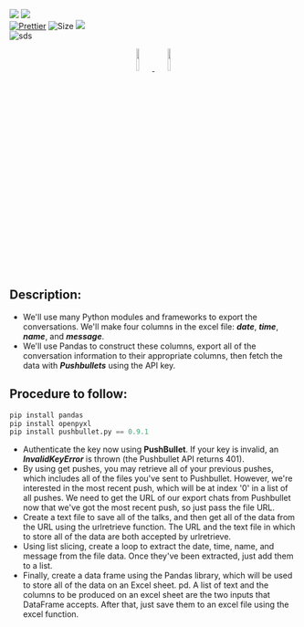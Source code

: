 ![](http://ForTheBadge.com/images/badges/made-with-python.svg)
![](https://forthebadge.com/images/badges/built-by-developers.svg)</br>
[![Prettier](https://img.shields.io/badge/Code%20Style-Prettier-red.svg)](https://github.com/prettier/prettier)
![Size](https://img.shields.io/github/repo-size/Iamtripathisatyam/WhatsApp_Backup_to_Excel?color=red&label=Repo%20Size%20)
![](https://img.shields.io/tokei/lines/github/Iamtripathisatyam/WhatsApp_Backup_to_Excel?color=red&label=Lines%20of%20Code)</br>
![sds](https://profile-counter.glitch.me/{WhatsApp_Backup_to_Excel}/count.svg)

<p align="center">
<a href="https://github.com/Iamtripathisatyam/Split_Excel_File/blob/main/split_excel_files.py"><img width="10%"src="https://cdn.icon-icons.com/icons2/373/PNG/256/Whatsapp_37229.png" /> <img width="10%"src="https://cdn.icon-icons.com/icons2/195/PNG/256/Excel_2013_23480.png" /> </a>
</p>


## Description: 
- We'll use many Python modules and frameworks to export the conversations. We'll make four columns in the excel file: ***date***, ***time***, ***name***, and ***message***. 
- We'll use Pandas to construct these columns, export all of the conversation information to their appropriate columns, then fetch the data with ***Pushbullets*** using the API key.

## Procedure to follow: 
```python
pip install pandas
pip install openpyxl
pip install pushbullet.py == 0.9.1
```
- Authenticate the key now using **PushBullet**. If your key is invalid, an ***InvalidKeyError*** is thrown (the Pushbullet API returns 401).
- By using get pushes, you may retrieve all of your previous pushes, which includes all of the files you've sent to Pushbullet. However, we're interested in the most recent push, which will be at index '0' in a list of all pushes. We need to get the URL of our export chats from Pushbullet now that we've got the most recent push, so just pass the file URL.
- Create a text file to save all of the talks, and then get all of the data from the URL using the urlretrieve function. The URL and the text file in which to store all of the data are both accepted by urlretrieve.
- Using list slicing, create a loop to extract the date, time, name, and message from the file data. Once they've been extracted, just add them to a list.
- Finally, create a data frame using the Pandas library, which will be used to store all of the data on an Excel sheet. pd. A list of text and the columns to be produced on an excel sheet are the two inputs that DataFrame accepts. After that, just save them to an excel file using the excel function.















